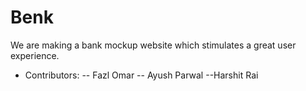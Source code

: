 # Benk
We are making a bank mockup website which stimulates a great user experience. 
- Contributors:
-- Fazl Omar
-- Ayush Parwal
--Harshit Rai
